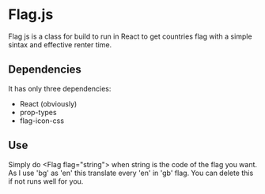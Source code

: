 # Flag.js

Flag js is a class for build to run in React to get countries flag with a simple sintax and effective renter time.

## Dependencies
It has only three dependencies:
* React (obviously)
* prop-types
* flag-icon-css

## Use
Simply do \<Flag flag="string"> when string is the code of the flag you want. As I use 'bg' as 'en' this translate every 'en' in 'gb' flag. You can delete this if not runs well for you.
